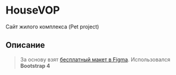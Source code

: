 # HouseVOP
Сайт жилого комплекса (Pet project)

## Описание

> За основу взят [бесплатный макет в Figma](https://www.figma.com/file/jkEv4RGHwCLvEpguOAQu8G/Templates-%238.-More-on-Figma.info-(Copy)?type=design&node-id=1-3&mode=design&t=8P2nebYQKqVGQP9I-0). Использовался **Bootstrap 4**
